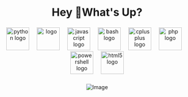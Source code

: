 <h1 align="center">Hey 👋What's Up?</h1>

###



<div align="center">
  <img src="https://skillicons.dev/icons?i=py" height="60" alt="python logo"  />
  <img width="12" />
  <img src="https://github.com/user-attachments/assets/537a6cd6-4813-4da7-afc2-3af792eee825" height="60" alt=" logo"  />
  <img width="12" />
  <img src="https://cdn.jsdelivr.net/gh/devicons/devicon/icons/javascript/javascript-original.svg" height="60" alt="javascript logo"  />
  <img width="12" />
  <img src="https://cdn.simpleicons.org/gnubash/4EAA25" height="60" alt="bash logo"  />
  <img width="12" />
  <img src="https://cdn.jsdelivr.net/gh/devicons/devicon/icons/cplusplus/cplusplus-original.svg" height="60" alt="cplusplus logo"  />
  <img width="12" />
   <img src="https://cdn.simpleicons.org/php/777BB4" height="60" alt="php logo"  />
  <img width="12" />
  <img src="https://skillicons.dev/icons?i=powershell" height="60" alt="powershell logo"  />
  <img width="12" />
  <img src="https://cdn.simpleicons.org/html5/E34F26" height="60" alt="html5 logo"  />
</div>

###


<div align="center">
  <img src="https://github.com/user-attachments/assets/2e09f54a-6b85-4384-899d-9e1db9361204" alt="Image" />
</div> 






